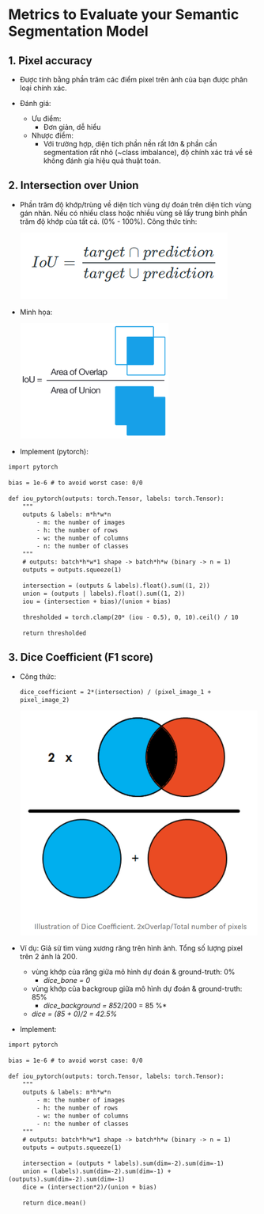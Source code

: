 # Metrics to Evaluate your Semantic Segmentation Model


## 1. Pixel accuracy

+ Được tính bằng phần trăm các điểm pixel trên ảnh của bạn được phân loại chính xác.

+ Đánh giá:
    - Ưu điểm:
        - Đơn giản, dễ hiểu 
    - Nhược điểm: 
        - Với trường hợp, diện tích phần nền rất lớn & phần cần segmentation rất nhỏ (~class imbalance), độ chính xác trả về sẽ không đánh gía hiệu quả thuật toán.


## 2. Intersection over Union

+ Phần trăm độ khớp/trùng về diện tích vùng dự đoán trên diện tích vùng gán nhãn. Nếu có nhiều class hoặc nhiều vùng sẽ lấy trung bình phần trăm độ khớp của tất cả. (0% - 100%). Công thức tính:

    ![IoU](figures/iou1.png)

+ Minh họa:

    ![IoU minh họa](figures/iou.png)

+ Implement (pytorch):
```
import pytorch

bias = 1e-6 # to avoid worst case: 0/0

def iou_pytorch(outputs: torch.Tensor, labels: torch.Tensor):
    """
    outputs & labels: m*h*w*n
        - m: the number of images
        - h: the number of rows
        - w: the number of columns
        - n: the number of classes
    """
    # outputs: batch*h*w*1 shape -> batch*h*w (binary -> n = 1)
    outputs = outputs.squeeze(1)

    intersection = (outputs & labels).float().sum((1, 2))
    union = (outputs | labels).float().sum((1, 2))
    iou = (intersection + bias)/(union + bias)

    thresholded = torch.clamp(20* (iou - 0.5), 0, 10).ceil() / 10

    return thresholded  
```


## 3. Dice Coefficient (F1 score)

+ Công thức: 
    ```
    dice_coefficient = 2*(intersection) / (pixel_image_1 + pixel_image_2)
    ```

    ![Dice Coefficient](figures/dice_coefficient.png)

+ Ví dụ: Giả sử tìm vùng xương răng trên hình ảnh. Tổng số lượng pixel trên 2 ảnh là 200. 
    - vùng khớp của răng giữa mô hình dự đoán & ground-truth: 0%    
        - *dice_bone = 0*
    - vùng khớp của backgroup giữa mô hình dự đoán & ground-truth: 85%
        - *dice_background = 85*2/200 = 85 %*
    - *dice = (85 + 0)/2 = 42.5%*

+ Implement:
```
import pytorch

bias = 1e-6 # to avoid worst case: 0/0

def iou_pytorch(outputs: torch.Tensor, labels: torch.Tensor):
    """
    outputs & labels: m*h*w*n
        - m: the number of images
        - h: the number of rows
        - w: the number of columns
        - n: the number of classes
    """
    # outputs: batch*h*w*1 shape -> batch*h*w (binary -> n = 1)
    outputs = outputs.squeeze(1)

    intersection = (outputs * labels).sum(dim=-2).sum(dim=-1) 
    union = (labels).sum(dim=-2).sum(dim=-1) + (outputs).sum(dim=-2).sum(dim=-1)
    dice = (intersection*2)/(union + bias)

    return dice.mean()  
```